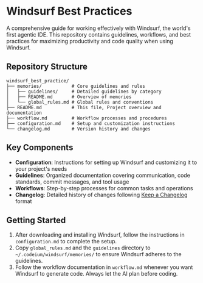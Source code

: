 # Windsurf Best Practices

A comprehensive guide for working effectively with Windsurf, the world's first agentic IDE. This repository contains guidelines, workflows, and best practices for maximizing productivity and code quality when using Windsurf.

## Repository Structure

```
windsurf_best_practice/
├── memories/           # Core guidelines and rules
│   ├── guidelines/     # Detailed guidelines by category
│   ├── README.md       # Overview of memories
│   └── global_rules.md # Global rules and conventions
├── README.md           # This file, Project overview and documentation
├── workflow.md         # Workflow processes and procedures
├── configuration.md    # Setup and customization instructions
└── changelog.md        # Version history and changes
```

## Key Components

- **Configuration**: Instructions for setting up Windsurf and customizing it to your project's needs
- **Guidelines**: Organized documentation covering communication, code standards, commit messages, and tool usage
- **Workflows**: Step-by-step processes for common tasks and operations
- **Changelog**: Detailed history of changes following [Keep a Changelog](https://keepachangelog.com/) format

## Getting Started

1. After downloading and installing Windsurf, follow the instructions in `configuration.md` to complete the setup.
2. Copy `global_rules.md` and the `guidelines` directory to `~/.codeium/windsurf/memories/` to ensure Windsurf adheres to the guidelines.
3. Follow the workflow documentation in `workflow.md` whenever you want Windsurf to generate code. Always let the AI plan before coding.

